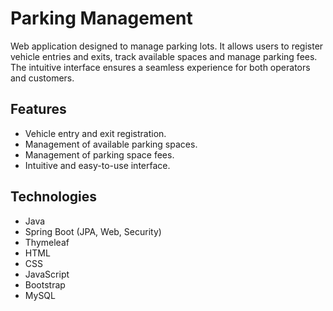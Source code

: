 # Parking Management
Web application designed to manage parking lots. It allows users to register vehicle entries and exits, track available spaces and manage parking fees. The intuitive interface ensures a seamless experience for both operators and customers.

## Features
- Vehicle entry and exit registration.
- Management of available parking spaces.
- Management of parking space fees.
- Intuitive and easy-to-use interface.

## Technologies
- Java
- Spring Boot (JPA, Web, Security)
- Thymeleaf
- HTML
- CSS
- JavaScript
- Bootstrap
- MySQL
